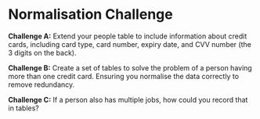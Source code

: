 # Normalisation Challenge

**Challenge A:** Extend your people table to include information about credit cards, including card type, card number, expiry date, and CVV number (the 3 digits on the back).

**Challenge B:** Create a set of tables to solve the problem of a person having more than one credit card. Ensuring you normalise the data correctly to remove redundancy.

**Challenge C:** If a person also has multiple jobs, how could you record that in tables?